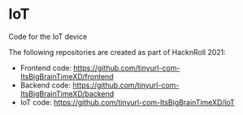 # IoT
Code for the IoT device

The following repositories are created as part of HacknRoll 2021:
* Frontend code: https://github.com/tinyurl-com-ItsBigBrainTimeXD/frontend
* Backend code: https://github.com/tinyurl-com-ItsBigBrainTimeXD/backend
* IoT code: https://github.com/tinyurl-com-ItsBigBrainTimeXD/IoT
